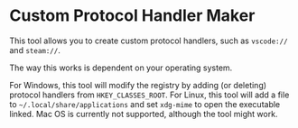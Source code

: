 # Custom Protocol Handler Maker

This tool allows you to create custom protocol handlers, such as `vscode://` and `steam://`.

The way this works is dependent on your operating system.

For Windows, this tool will modify the registry by adding (or deleting) protocol handlers from `HKEY_CLASSES_ROOT`.
For Linux, this tool will add a file to `~/.local/share/applications` and set `xdg-mime` to open the executable linked.
Mac OS is currently not supported, although the tool might work.
